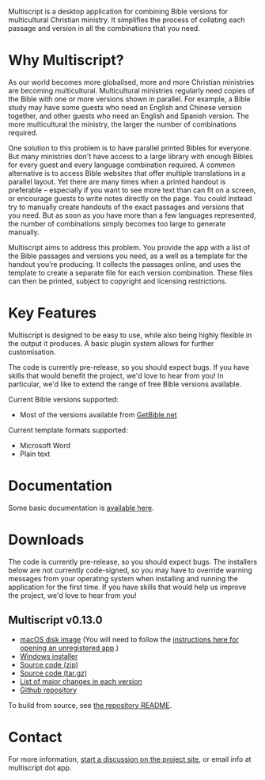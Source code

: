 Multiscript is a desktop application for combining Bible versions for multicultural Christian ministry. It simplifies
the process of collating each passage and version in all the combinations that you need.

# Why Multiscript?
As our world becomes more globalised, more and more Christian ministries are becoming multicultural. Multicultural
ministries regularly need copies of the Bible with one or more versions shown in parallel. For example, a Bible
study may have some guests who need an English and Chinese version together, and other guests who need an English and
Spanish version. The more multicultural the ministry, the larger the number of combinations required. 

One solution to this problem is to have parallel printed Bibles for everyone. But many ministries don't have access to
a large library with enough Bibles for every guest and every language combination required. A common alternative
is to access Bible websites that offer multiple translations in a parallel layout. Yet there are many
times when a printed handout is preferable – especially if you want to see more text than can fit on a screen, or
encourage guests to write notes directly on the page. You could instead try to manually create handouts of the exact
passages and versions that you need. But as soon as you have more than a few languages represented, the number of
combinations simply becomes too large to generate manually.

Multiscript aims to address this problem. You provide the app with a list of the Bible passages and versions you need,
as a well as a template for the handout you’re producing. It collects the passages online, and uses the template to
create a separate file for each version combination. These files can then be printed, subject to copyright and
licensing restrictions.

# Key Features
Multiscript is designed to be easy to use, while also being highly flexible in the output it produces. A basic plugin
system allows for further customisation.

The code is currently pre-release, so you should expect bugs. If you have skills that would benefit the project,
we'd love to hear from you! In particular, we'd like to extend the range of free Bible versions available.

Current Bible versions supported:
  - Most of the versions available from [GetBible.net](https://getbible.net/)

Current template formats supported:
  - Microsoft Word
  - Plain text

# Documentation
Some basic documentation is [available here](docs/).

# Downloads
The code is currently pre-release, so you should expect bugs. The installers below are not currently code-signed, so
you may have to override warning messages from your operating system when installing and running the application for
the first time. If you have skills that would help us improve the project, we'd love to hear from you!

## Multiscript v0.13.0
  - [macOS disk image](https://github.com/multiscript/multiscript/releases/latest/download/Multiscript.dmg) (You will need to follow the [instructions here for opening an unregistered app](https://support.apple.com/en-gb/guide/mac-help/mh40616/mac).)
  - [Windows installer](https://github.com/multiscript/multiscript/releases/latest/download/multiscript_installer.exe)
  - [Source code (zip)](https://api.github.com/repos/multiscript/multiscript/zipball)
  - [Source code (tar.gz)](https://api.github.com/repos/multiscript/multiscript/tarball)
  - [List of major changes in each version](https://github.com/multiscript/multiscript/blob/main/CHANGES.md)
  - [Github repository](https://github.com/multiscript/multiscript/)

To build from source, see [the repository README](https://github.com/multiscript/multiscript#build-instructions).

# Contact
For more information, [start a discussion on the project site](https://github.com/multiscript/multiscript/discussions), or email info at multiscript dot app.
